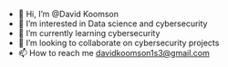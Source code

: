 - 👋 Hi, I’m @David Koomson
- 👀 I’m interested in Data science and cybersecurity
- 🌱 I’m currently learning cybersecurity
- 💞️ I’m looking to collaborate on cybersecurity projects
- 📫 How to reach me davidkoomson1s3@gmail.com

<!---
dav-cpu/dav-cpu is a ✨ special ✨ repository because its `README.md` (this file) appears on your GitHub profile.
You can click the Preview link to take a look at your changes.
--->
